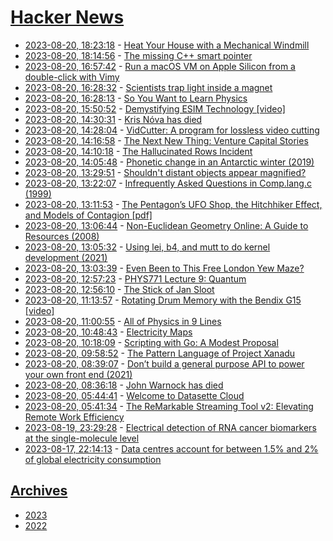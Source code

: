# [Hacker News](https://kherrick.github.io/hacker-news/)

* [2023-08-20, 18:23:18](https://news.ycombinator.com/item?id=37201688) - [Heat Your House with a Mechanical Windmill](https://solar.lowtechmagazine.com/2019/02/heat-your-house-with-a-mechanical-windmill/)
* [2023-08-20, 18:14:56](https://news.ycombinator.com/item?id=37201612) - [The missing C++ smart pointer](https://blog.matthieud.me/2023/the-missing-cpp-smart-pointer/)
* [2023-08-20, 16:57:42](https://news.ycombinator.com/item?id=37200909) - [Run a macOS VM on Apple Silicon from a double-click with Vimy](https://eclecticlight.co/2023/08/17/run-a-macos-vm-on-apple-silicon-from-a-double-click-with-vimy/)
* [2023-08-20, 16:28:32](https://news.ycombinator.com/item?id=37200619) - [Scientists trap light inside a magnet](https://www.ccny.cuny.edu/news/ccny-scientists-trap-light-inside-magnet)
* [2023-08-20, 16:28:13](https://news.ycombinator.com/item?id=37200615) - [So You Want to Learn Physics](https://www.susanrigetti.com/physics)
* [2023-08-20, 15:50:52](https://news.ycombinator.com/item?id=37200284) - [Demystifying ESIM Technology [video]](https://media.ccc.de/v/camp2023-57190-demystifying_esim_technology)
* [2023-08-20, 14:30:31](https://news.ycombinator.com/item?id=37199495) - [Kris Nóva has died](https://nivenly.org/blog/2023/08/19/an-announcement-regarding-kris-n%C3%B3va/)
* [2023-08-20, 14:28:04](https://news.ycombinator.com/item?id=37199479) - [VidCutter: A program for lossless video cutting](https://github.com/ozmartian/vidcutter)
* [2023-08-20, 14:16:58](https://news.ycombinator.com/item?id=37199352) - [The Next New Thing: Venture Capital Stories](https://computerhistory.org/stories/the-next-new-thing/)
* [2023-08-20, 14:10:18](https://news.ycombinator.com/item?id=37199311) - [The Hallucinated Rows Incident](https://medium.com/epsio-blog/the-hallucinated-rows-incident-c42e2f4bb71f)
* [2023-08-20, 14:05:48](https://news.ycombinator.com/item?id=37199275) - [Phonetic change in an Antarctic winter (2019)](https://pubs.aip.org/asa/jasa/article/146/5/3327/993882/Phonetic-change-in-an-Antarctic-winter)
* [2023-08-20, 13:29:51](https://news.ycombinator.com/item?id=37198954) - [Shouldn't distant objects appear magnified?](https://astronomy.stackexchange.com/questions/54499/shouldnt-very-very-distant-objects-appear-magnified)
* [2023-08-20, 13:22:07](https://news.ycombinator.com/item?id=37198886) - [Infrequently Asked Questions in Comp.lang.c (1999)](https://www.seebs.net/faqs/c-iaq.html)
* [2023-08-20, 13:11:53](https://news.ycombinator.com/item?id=37198788) - [The Pentagon’s UFO Shop, the Hitchhiker Effect, and Models of Contagion [pdf]](https://www.theblackvault.com/casefiles/wp-content/uploads/2022/06/colmkelleher-edgescience.pdf)
* [2023-08-20, 13:06:44](https://news.ycombinator.com/item?id=37198752) - [Non-Euclidean Geometry Online: A Guide to Resources (2008)](https://pi.math.cornell.edu/~mec/mircea.html)
* [2023-08-20, 13:05:32](https://news.ycombinator.com/item?id=37198744) - [Using lei, b4, and mutt to do kernel development (2021)](https://josefbacik.github.io/kernel/2021/10/18/lei-and-b4.html)
* [2023-08-20, 13:03:39](https://news.ycombinator.com/item?id=37198728) - [Even Been to This Free London Yew Maze?](https://londonist.com/london/free-and-cheap/brent-lodge-park-millennium-maze-hanwell-ealing)
* [2023-08-20, 12:57:23](https://news.ycombinator.com/item?id=37198673) - [PHYS771 Lecture 9: Quantum](https://scottaaronson.com/democritus/lec9.html)
* [2023-08-20, 12:56:10](https://news.ycombinator.com/item?id=37198664) - [The Stick of Jan Sloot](https://www.spronck.net/sloot.html)
* [2023-08-20, 11:13:57](https://news.ycombinator.com/item?id=37198060) - [Rotating Drum Memory with the Bendix G15 [video]](https://www.youtube.com/watch?v=ijRV_7sr4_k)
* [2023-08-20, 11:00:55](https://news.ycombinator.com/item?id=37197977) - [All of Physics in 9 Lines](https://www.motionmountain.net/9lines.html)
* [2023-08-20, 10:48:43](https://news.ycombinator.com/item?id=37197903) - [Electricity Maps](https://app.electricitymaps.com)
* [2023-08-20, 10:18:09](https://news.ycombinator.com/item?id=37197761) - [Scripting with Go: A Modest Proposal](https://bitfieldconsulting.com/golang/scripting)
* [2023-08-20, 09:58:52](https://news.ycombinator.com/item?id=37197686) - [The Pattern Language of Project Xanadu](https://maggieappleton.com/xanadu-patterns)
* [2023-08-20, 08:39:07](https://news.ycombinator.com/item?id=37197257) - [Don’t build a general purpose API to power your own front end (2021)](https://max.engineer/server-informed-ui)
* [2023-08-20, 08:36:18](https://news.ycombinator.com/item?id=37197243) - [John Warnock has died](https://www.reuters.com/technology/adobes-co-founder-john-warnock-dies-82-2023-08-20/)
* [2023-08-20, 05:44:41](https://news.ycombinator.com/item?id=37196461) - [Welcome to Datasette Cloud](https://www.datasette.cloud/blog/2023/welcome/)
* [2023-08-20, 05:41:34](https://news.ycombinator.com/item?id=37196440) - [The ReMarkable Streaming Tool v2: Elevating Remote Work Efficiency](https://blog.owulveryck.info/2023/07/25/evolving-the-game-a-clientless-streaming-tool-for-remarkable-2.html)
* [2023-08-19, 23:29:28](https://news.ycombinator.com/item?id=37194394) - [Electrical detection of RNA cancer biomarkers at the single-molecule level](https://medicalxpress.com/news/2023-08-electrical-rna-cancer-biomarkers-single-molecule.html)
* [2023-08-17, 22:14:13](https://news.ycombinator.com/item?id=37168911) - [Data centres account for between 1.5% and 2% of global electricity consumption](https://www.economist.com/science-and-technology/2023/08/16/can-computing-clean-up-its-act)

## [Archives](archives/index.md)

* [2023](archives/2023/index.md)
* [2022](archives/2022/index.md)
